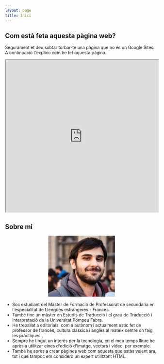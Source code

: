 ```yaml
---
layout: page
title: Inici
---
```

## Com està feta aquesta pàgina web?
Segurament et deu sobtar torbar-te una pàgina que no és un Google Sites. A continuació t'explico com he fet aquesta pàgina.

<iframe src="https://drive.google.com/file/d/1MO2N_PP1A9LSebCujKUMQVNzgouOf6nt/preview" width="100%" height="500" allow="autoplay"></iframe>

## Sobre mi
<div style="text-align: center;">
<img src="assets\jo.jpg" alt="jo" height="200">
</div>

* Soc estudiant del Màster de Formació de Professorat de secundària en l'especialitat de Llengües estrangeres - Francès.
* També tinc un màster en Estudis de Traducció i el grau de Traducció i Interpretació de la Universitat Pompeu Fabra.
* He treballat a editorials, com a autònom i actualment estic fet de professor de francès, cultura clàssica i anglès al mateix centre on faig les pràctiques.
* Sempre he tingut un interès per la tecnologia, en el meu temps lliure he après a utilitzar eines d'edició d'imatge, vectors i vídeo, per exemple.
* També he après a crear pàgines web com aquesta que estàs veient ara, tot i que tampoc em considero un expert utilitzant HTML.